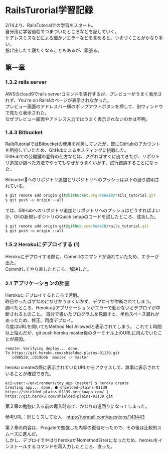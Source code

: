 # RailsTurorial学習記録
2/14より、RailsTutorialでの学習をスタート。  
自分用に学習過程でつまづいたところなどを記していく。  
ケアレスミスなどによる細かいエラーなどを含めると、つまづくことがかなり多い。  
投げ出したて寝たくなることもあるが、頑張る。
## 第一章
### 1.3.2 rails server
AWSのcloud9でrails serverコマンドを実行するが、プレビューがうまく表示されず、You're on Rails!のページが表示されなかった。  
プレビュー画面のアドレスバー横のポップアウトボタンを押して、別ウィンドウで見たら表示された。  
なぜプレビュー画面やアドレス入力ではうまく表示されないのかは不明。

### 1.4.3 Bitbucket
RailsTutorialではBitbucketの使用を推奨していたが、既にGitHubのアカウントを所持していたため、GitHubによるホスティングに挑戦した。  
GitHubでの公開鍵の登録の仕方などは、ググればすぐに出てきたが、リポジトリ追加が調べた方法でやってもなぜかうまくいかず、試行錯誤することになった。

Bitbucketへのリポジトリ追加とリポジトリへのプッシュは以下の通り説明されている。
``` Ruby
$ git remote add origin git@bitbucket.org:KoheiB/rails_tutorial.git
$ git push -u origin --all
```

では、GitHubへのリポジトリ追加とリポジトリへのプッシュはどうすればよいか、Gitの新規レポジトリのQuick setupのコードを試したところ、成功した。
```Ruby
$ git remote add origin git@github.com:KoheiB/rails_tutorial.git
$ git push -u origin --all
```
### 1.5.2 Herokuにデプロイする (1)
Herokuにデプロイする際に、Commitのコマンドが漏れていたため、エラーが出た。  
Commitしてやり直したところ、解決した。


### 2.1 アプリケーションの計画
Herokuにデプロイするところで苦戦。  
昨日やったはずなのになぜかうまくいかず、デプロイが中断されてしまう。  
調べたところ、Herokuはアプリケーションがエラーで動かないとデプロイが中断されるとのこと。
自分で書いたプログラムを見直すと、半角スペース漏れがあったため、修正。再度デプロイ。  
今度はURLを開いてもMethod Not Allowedと表示されてしまう。
これで１時間以上悩んだが、git push heroku master後のターミナル上のURLに飛んでいたことが原因。
```
remote: Verifying deploy... done.
To https://git.heroku.com/shielded-plains-01139.git
   cd90529..c019b66  master -> master
```

heroku createの際に表示されていたURLからアクセスして、無事に表示されていることが確認できた。
```
ec2-user:~/environment/toy_app (master) $ heroku create
Creating app... done, ⬢ shielded-plains-01139
https://shielded-plains-01139.herokuapp.com/ | https://git.heroku.com/shielded-plains-01139.git
```

第２章の勉強に入る前の導入時点で、かなりの遠回りになってしまった。

参考URL：同じミスしてた人　https://teratail.com/questions/149443

第２章の内容は、Progateで勉強した内容の復習だったので、その後は比較的スムーズに進んだ。  
しかし、デプロイでやはりherokuがNomethodErrorになったため、herokuをインストールするコマンドを再入力したところ、直った。
